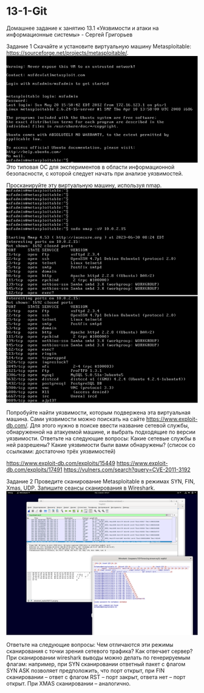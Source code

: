 # 13-1-Git

Домашнее задание к занятию 13.1 «Уязвимости и атаки на информационные системы» - Сергей Григорьев

Задание 1
Скачайте и установите виртуальную машину Metasploitable: https://sourceforge.net/projects/metasploitable/.
![1-1](https://github.com/SG-netology/13-1-Git/blob/main/1-1.png)
Это типовая ОС для экспериментов в области информационной безопасности, с которой следует начать при анализе уязвимостей.

Просканируйте эту виртуальную машину, используя nmap.
![1-4](https://github.com/SG-netology/13-1-Git/blob/main/1-4.png)
![1-5](https://github.com/SG-netology/13-1-Git/blob/main/1-5.png)

Попробуйте найти уязвимости, которым подвержена эта виртуальная машина.
Сами уязвимости можно поискать на сайте https://www.exploit-db.com/.
Для этого нужно в поиске ввести название сетевой службы, обнаруженной на атакуемой машине, и выбрать подходящие по версии уязвимости.
Ответьте на следующие вопросы:
Какие сетевые службы в ней разрешены?
Какие уязвимости были вами обнаружены? (список со ссылками: достаточно трёх уязвимостей)

https://www.exploit-db.com/exploits/15449
https://www.exploit-db.com/exploits/17491
https://vulners.com/search?query=CVE-2011-3192

Задание 2
Проведите сканирование Metasploitable в режимах SYN, FIN, Xmas, UDP.
Запишите сеансы сканирования в Wireshark.
![2-2](https://github.com/SG-netology/13-1-Git/blob/main/2-2.png)

Ответьте на следующие вопросы:
Чем отличаются эти режимы сканирования с точки зрения сетевого трафика?
Как отвечает сервер?
При сканировании wireshark выводы можно делать по генерируемым флагам: например, при SYN сканировании ответный пакет с флагом SYN ASK позволяет предположить,
что порт открыт, при FIN сканировании – ответ с флагом RST – порт закрыт, ответа нет – порт открыт. При XMAS сканировании – аналогично.
